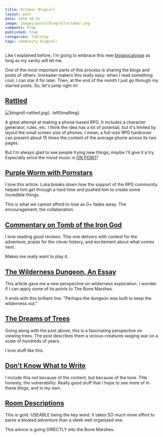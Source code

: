 ```yaml
---
title: October Blogroll
layout: post
date: 2018-10-31
image: images/posts/blogrolloctober.png
comments: true
published: true
categories: Tabletop
tags: community blogroll
---
```


Like I explained before, I'm going to embrace this new [blogpocalypse](/david/2018/10/blogpocalypse) as long as my sanity will let me.

One of the most important parts of this process is sharing the blogs and posts of others. Inoreader makers this really easy: when I read something cool, I can star it for later. Then, at the end of the month I just go through my starred posts. So, let's jump right in! 

## [Rattled](https://detectmagic.wordpress.com/rattled/)

![blogroll-rattled.jpg]({{site.url}}/images/posts/blogroll-rattled.jpg){: .leftSmallImg}

A great attempt at making a phone-based RPG. It includes a character generator, rules, etc. I think the idea has a lot of potential, but it's limited by layout the small screen size of phones. I mean, a full-size RPG hardcover can present about 15 times the content of the average phone across its two pages. 

But I'm always glad to see people trying new things; maybe I'll give it a try. Especially since the mood music is [ON POINT](https://www.youtube.com/watch?v=q6-ZGAGcJrk)!

## [Purple Worm with Pornstars](http://www.wizardthieffighter.com/2018/purple-worm-with-pornstars/)

I love this article. Luka breaks down how the support of the RPG community helped him get through a hard time and pushed him to create some incredible things.

This is what we cannot afford to lose as G+ fades away. The encouragement, the collaberation.

## [Commentary on Tomb of the Iron God](https://swordsandstitchery.blogspot.com/2018/10/osr-campaign-commentary-o-edition.html)

I love reading good reviews. This one delivers with context for the adventure, praise for the clever history, and excitement about what comes next. 

Makes me really want to play it.

## [The Wilderness Dungeon, An Essay](https://thewyrdandwild.wordpress.com/2018/10/26/the-wilderness-dungeon-an-essay/)

This article gave me a new perspective on wilderness exploration. I wonder if I can apply some of its points to The Bone Marshes.

It ends with this brilliant line: "Perhaps the dungeon was built to keep the wilderness out."

## [The Dreams of Trees](https://archonsmarchon.blogspot.com/2018/10/the-dreams-of-trees-are-awful-things.html)

Going along with the post above, this is a fascinating perspective on viewing trees. The post describes them a vicious creatures waging war on a scale of hundreds of years. 

I love stuff like this.

## [Don't Know What to Write](https://journeyintotheweird.blogspot.com/2018/10/i-dont-know-what-to-write.html)

I include this not because of the content, but because of the tone. THe honesty, the vulnerability. Really good stuff that I hope to see more of in these blogs, and in my own.

## [Room Descriptions](https://bogeymanscave.blogspot.com/2018/10/how-to-write-usable-room-descriptions.html)

This is gold. USEABLE being the key word. It takes SO much more effort to parse a bloated adventure than a sleek well organized one. 

This advice is going DIRECTLY into the Bone Marshes.